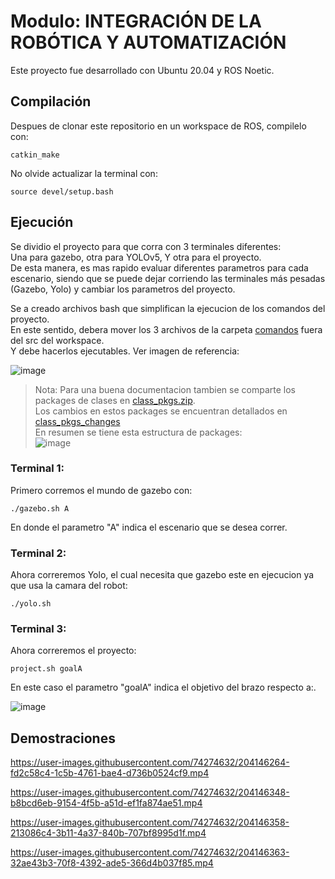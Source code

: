 # Modulo: INTEGRACIÓN DE LA ROBÓTICA Y AUTOMATIZACIÓN

Este proyecto fue desarrollado con Ubuntu 20.04 y ROS Noetic.

## Compilación
Despues de clonar este repositorio en un workspace de ROS, compilelo con:

```
catkin_make
```
No olvide actualizar la terminal con:
```
source devel/setup.bash
```
## Ejecución

Se dividio el proyecto para que corra con 3 terminales diferentes:<br />
Una para gazebo, otra para YOLOv5, Y otra para el proyecto. <br />
De esta manera, es mas rapido evaluar diferentes parametros para cada escenario, siendo que se puede dejar corriendo las terminales más pesadas (Gazebo, Yolo) y cambiar los parametros del proyecto.

Se a creado archivos bash que simplifican la ejecucion de los comandos del proyecto.<br />
En este sentido, debera mover los 3 archivos de la carpeta [comandos](/comandos) fuera del src del workspace. <br />
Y debe hacerlos ejecutables. Ver imagen de referencia:

![image](https://user-images.githubusercontent.com/74274632/204111662-c9a1d678-5cdf-45d7-9131-7bb7c2466e8f.png)

> Nota: Para una buena documentacion tambien se comparte los packages de clases en [class_pkgs.zip](/class_pkgs.zip).  <br />
Los cambios en estos packages se encuentran detallados en [class_pkgs_changes](/class_pkgs_changes)  <br />
En resumen se tiene esta estructura de packages: <br />
![image](https://user-images.githubusercontent.com/74274632/204145978-950fe188-f8b1-47d1-942c-edb1580c86b2.png)

### Terminal 1:
Primero corremos el mundo de gazebo con:
```
./gazebo.sh A
```
En donde el parametro "A" indica el escenario que se desea correr.

### Terminal 2:
Ahora correremos Yolo, el cual necesita que gazebo este en ejecucion ya que usa la camara del robot:
```
./yolo.sh
```
### Terminal 3:
Ahora correremos el proyecto:
```
project.sh goalA
```

En este caso el parametro "goalA" indica el objetivo del brazo respecto a:.

![image](https://user-images.githubusercontent.com/74274632/204111977-ef9fb0ed-f6c7-473b-8b6e-4f60d3396189.png)


## Demostraciones

https://user-images.githubusercontent.com/74274632/204146264-fd2c58c4-1c5b-4761-bae4-d736b0524cf9.mp4

https://user-images.githubusercontent.com/74274632/204146348-b8bcd6eb-9154-4f5b-a51d-ef1fa874ae51.mp4

https://user-images.githubusercontent.com/74274632/204146358-213086c4-3b11-4a37-840b-707bf8995d1f.mp4

https://user-images.githubusercontent.com/74274632/204146363-32ae43b3-70f8-4392-ade5-366d4b037f85.mp4



